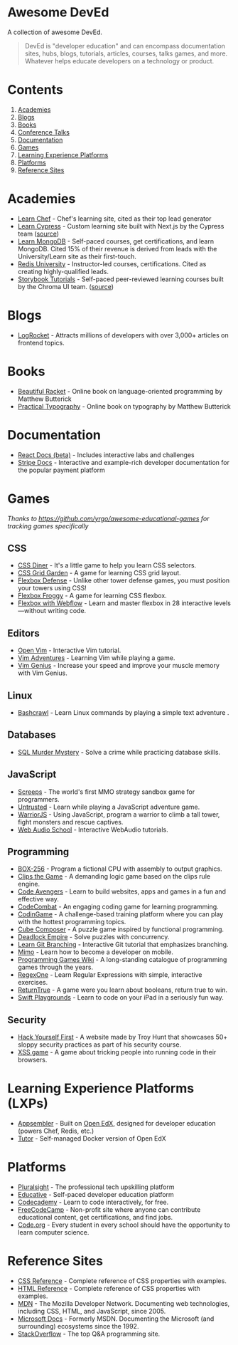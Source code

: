 # Awesome DevEd

A collection of awesome DevEd.

> DevEd is "developer education" and can encompass documentation sites, hubs, blogs, tutorials, articles, courses, talks games, and more. Whatever helps educate developers on a technology or product.

# Contents

1. [Academies](#academies)
2.  [Blogs](#blogs)
3. [Books](#books)
4. [Conference Talks](#conference-talks)
5. [Documentation](#documentation)
6. [Games](#games)
7. [Learning Experience Platforms](#learning-experience-platforms-lxps)
8. [Platforms](#platforms)
9. [Reference Sites](#reference-sites)


# Academies

- [Learn Chef](https://learn.chef.io/) - Chef's learning site, cited as their top lead generator
- [Learn Cypress](https://learn.cypress.io/) - Custom learning site built with Next.js by the Cypress team ([source](https://github.com/cypress-io/cypress-realworld-testing))
- [Learn MongoDB](https://learn.mongodb.com/) - Self-paced courses, get certifications, and learn MongoDB. Cited 15% of their revenue is derived from leads with the University/Learn site as their first-touch.
- [Redis University](https://university.redis.com/) - Instructor-led courses, certifications. Cited as creating highly-qualified leads.
- [Storybook Tutorials](https://storybook.js.org/tutorials/) - Self-paced peer-reviewed learning courses built by the Chroma UI team. ([source](https://github.com/chromaui/learnstorybook.com))

# Blogs

- [LogRocket](https://blog.logrocket.com) - Attracts millions of developers with over 3,000+ articles on frontend topics.

# Books

- [Beautiful Racket](https://beautifulracket.com/) - Online book on language-oriented programming by Matthew Butterick
- [Practical Typography](https://practicaltypography.com/) - Online book on typography by Matthew Butterick

# Documentation

- [React Docs (beta)](https://beta.reactjs.org/learn) - Includes interactive labs and challenges
- [Stripe Docs](https://stripe.com/docs) - Interactive and example-rich developer documentation for the popular payment platform

# Games

_Thanks to https://github.com/yrgo/awesome-educational-games for tracking games specifically_

## CSS

- [CSS Diner](https://flukeout.github.io/) - It's a little game to help you learn CSS selectors.
- [CSS Grid Garden](http://cssgridgarden.com/) - A game for learning CSS grid layout.
- [Flexbox Defense](http://www.flexboxdefense.com/) - Unlike other tower defense games, you must position your towers using CSS!
- [Flexbox Froggy](http://flexboxfroggy.com/) - A game for learning CSS flexbox.
- [Flexbox with Webflow](https://www.flexboxgame.com/) - Learn and master flexbox in 28 interactive levels—without writing code.

## Editors

- [Open Vim](https://www.openvim.com/) - Interactive Vim tutorial.
- [Vim Adventures](https://vim-adventures.com/) - Learning Vim while playing a game.
- [Vim Genius](http://vimgenius.com/) - Increase your speed and improve your muscle memory with Vim Genius.

## Linux

- [Bashcrawl](https://gitlab.com/slackermedia/bashcrawl) - Learn Linux commands by playing a simple text adventure .

## Databases

- [SQL Murder Mystery](https://mystery.knightlab.com/) - Solve a crime while practicing database skills.

## JavaScript

- [Screeps](https://screeps.com/) - The world's first MMO strategy sandbox game for programmers.
- [Untrusted](https://alexnisnevich.github.io/untrusted/) - Learn while playing a JavaScript adventure game.
- [WarriorJS](https://github.com/olistic/warriorjs) - Using JavaScript, program a warrior to climb a tall tower, fight monsters and rescue captives.
- [Web Audio School](https://mmckegg.github.io/web-audio-school/) - Interactive WebAudio tutorials.

## Programming

- [BOX-256](http://box-256.com/) - Program a fictional CPU with assembly to output graphics.
- [Clips the Game](https://md5crypt.github.io/clipsgame/) - A demanding logic game based on the clips rule engine.
- [Code Avengers](https://www.codeavengers.com/) - Learn to build websites, apps and games in a fun and effective way.
- [CodeCombat](https://codecombat.com/) - An engaging coding game for learning programming.
- [CodinGame](https://www.codingame.com/start) - A challenge-based training platform where you can play with the hottest programming topics.
- [Cube Composer](https://david-peter.de/cube-composer/) - A puzzle game inspired by functional programming.
- [Deadlock Empire](https://deadlockempire.github.io/) - Solve puzzles with concurrency.
- [Learn Git Branching](https://learngitbranching.js.org/) - Interactive Git tutorial that emphasizes branching.
- [Mimo](https://getmimo.com/) - Learn how to become a developer on mobile.
- [Programming Games Wiki](http://programminggames.org/) - A long-standing catalogue of programming games through the years.
- [RegexOne](https://regexone.com/lesson/introduction_abcs) - Learn Regular Expressions with simple, interactive exercises.
- [ReturnTrue](https://alf.nu/ReturnTrue) - A game were you learn about booleans, return true to win.
- [Swift Playgrounds](https://www.apple.com/swift/playgrounds/) - Learn to code on your iPad in a seriously fun way.

## Security

- [Hack Yourself First](https://hack-yourself-first.com) - A website made by Troy Hunt that showcases 50+ sloppy security practices as part of his security course.
- [XSS game](https://xss-game.appspot.com) - A game about tricking people into running code in their browsers.

# Learning Experience Platforms (LXPs)

- [Appsembler](https://appsembler.com) - Built on [Open EdX](https://openedx.org), designed for developer education (powers Chef, Redis, etc.)
- [Tutor](https://docs.tutor.overhang.io/) - Self-managed Docker version of Open EdX

# Platforms

- [Pluralsight](https://pluralsight.com) - The professional tech upskilling platform
- [Educative](https://educative.com) - Self-paced developer education platform
- [Codecademy](https://www.codecademy.com/) - Learn to code interactively, for free.
- [FreeCodeCamp](https://freecodecamp.org) - Non-profit site where anyone can contribute educational content, get certifications, and find jobs.
- [Code.org](https://code.org/) - Every student in every school should have the opportunity to learn computer science.

# Reference Sites

- [CSS Reference](https://cssreference.io) - Complete reference of CSS properties with examples.
- [HTML Reference](https://htmlreference.io) - Complete reference of CSS properties with examples.
- [MDN](https://developer.mozilla.org/en-US/) - The Mozilla Developer Network. Documenting web technologies, including CSS, HTML, and JavaScript, since 2005.
- [Microsoft Docs](https://docs.microsoft.com) - Formerly MSDN. Documenting the Microsoft (and surrounding) ecosystems since the 1992.
- [StackOverflow](https://stackoverflow.com) - The top Q&A programming site.
